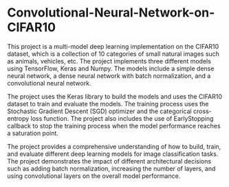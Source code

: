 # Convolutional-Neural-Network-on-CIFAR10
This project is a multi-model deep learning implementation on the CIFAR10 dataset, which is a collection of 10 categories of small natural images such as animals, vehicles, etc. The project implements three different models using TensorFlow, Keras and Numpy. The models include a simple dense neural network, a dense neural network with batch normalization, and a convolutional neural network.

The project uses the Keras library to build the models and uses the CIFAR10 dataset to train and evaluate the models. The training process uses the Stochastic Gradient Descent (SGD) optimizer and the categorical cross-entropy loss function. The project also includes the use of EarlyStopping callback to stop the training process when the model performance reaches a saturation point.

The project provides a comprehensive understanding of how to build, train, and evaluate different deep learning models for image classification tasks. The project demonstrates the impact of different architectural decisions such as adding batch normalization, increasing the number of layers, and using convolutional layers on the overall model performance.
